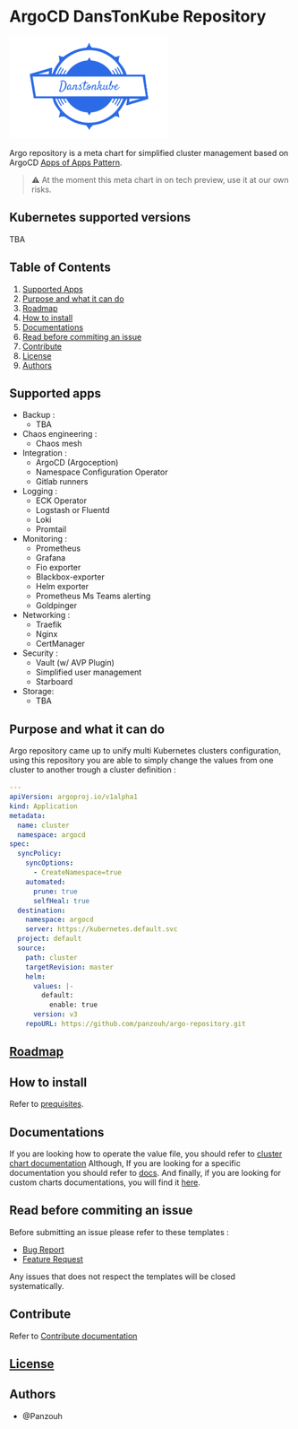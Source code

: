 # ArgoCD DansTonKube Repository

![DTK Logo](./src/dtk-logo-transparent.png)

Argo repository is a meta chart for simplified cluster management based on ArgoCD [Apps of Apps Pattern](https://argo-cd.readthedocs.io/en/stable/operator-manual/cluster-bootstrapping/).

> :warning: At the moment this meta chart in on tech preview, use it at our own risks.

## Kubernetes supported versions

TBA

## Table of Contents

1. [Supported Apps](#supported-apps)
2. [Purpose and what it can do](#purpose-and-what-it-can-do)
3. [Roadmap](#roadmap)
4. [How to install](#how-to-install)
5. [Documentations](#documentations)
6. [Read before commiting an issue](#read-before-commiting-an-issue)
7. [Contribute](#contribute)
8. [License](#license)
9. [Authors](#authors)

## Supported apps

- Backup :
  - TBA
- Chaos engineering :
  - Chaos mesh
- Integration :
  - ArgoCD (Argoception)
  - Namespace Configuration Operator
  - Gitlab runners
- Logging :
  - ECK Operator
  - Logstash or Fluentd
  - Loki
  - Promtail
- Monitoring :
  - Prometheus
  - Grafana
  - Fio exporter
  - Blackbox-exporter
  - Helm exporter
  - Prometheus Ms Teams alerting
  - Goldpinger
- Networking :
  - Traefik
  - Nginx
  - CertManager
- Security :
  - Vault (w/ AVP Plugin)
  - Simplified user management
  - Starboard
- Storage:
  - TBA

## Purpose and what it can do

Argo repository came up to unify multi Kubernetes clusters configuration, using this repository you are able to simply change the values from one cluster to another trough a cluster definition :

```yaml
---
apiVersion: argoproj.io/v1alpha1
kind: Application
metadata:
  name: cluster
  namespace: argocd
spec:
  syncPolicy:
    syncOptions:
      - CreateNamespace=true
    automated:
      prune: true
      selfHeal: true
  destination:
    namespace: argocd
    server: https://kubernetes.default.svc
  project: default
  source:
    path: cluster
    targetRevision: master
    helm:
      values: |-
        default:
          enable: true
      version: v3
    repoURL: https://github.com/panzouh/argo-repository.git

```

## [Roadmap](./ROADMAP.md)

## How to install

Refer to [prequisites](./prerequisites/README.md).

## Documentations

If you are looking how to operate the value file, you should refer to [cluster chart documentation](./cluster/)
Although, If you are looking for a specific documentation you should refer to [docs](./cluster). And finally, if you are looking for custom charts documentations, you will find it [here](./charts/).

## Read before commiting an issue

Before submitting an issue please refer to these templates :

- [Bug Report](.gitlab/ISSUE_TEMPLATE/bug_report.md)
- [Feature Request](.gitlab/ISSUE_TEMPLATE/feature_request.md)

Any issues that does not respect the templates will be closed systematically.

## Contribute

Refer to [Contribute documentation](./CONTRIBUTE.md)

## [License](./LICENSE.md)

## Authors

- @Panzouh
